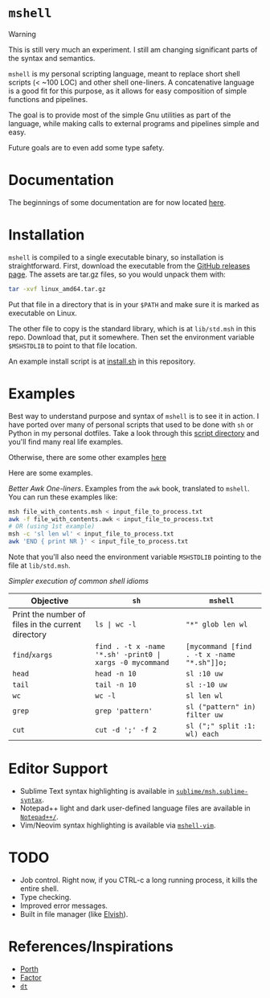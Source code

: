 # `mshell`

> [!WARNING]
> This is still very much an experiment.
> I still am changing significant parts of the syntax and semantics.

`mshell` is my personal scripting language, meant to replace short shell scripts (< ~100 LOC) and other shell one-liners.
A concatenative language is a good fit for this purpose, as it allows for easy composition of simple functions and pipelines.

The goal is to provide most of the simple Gnu utilities as part of the language,
while making calls to external programs and pipelines simple and easy.

Future goals are to even add some type safety.

# Documentation

The beginnings of some documentation are for now located [here](https://mitchellt.com/msh/basics.html).

# Installation

`mshell` is compiled to a single executable binary, so installation is straightforward.
First, download the executable from the [GitHub releases page](https://github.com/mitchpaulus/mshell/releases/latest).
The assets are tar.gz files, so you would unpack them with:

```sh
tar -xvf linux_amd64.tar.gz
```

Put that file in a directory that is in your `$PATH` and make sure it is marked as executable on Linux.

The other file to copy is the standard library, which is at `lib/std.msh` in this repo.
Download that, put it somewhere. Then set the environment variable `$MSHSTDLIB` to point to that file location.

An example install script is at [install.sh](https://github.com/mitchpaulus/mshell/blob/main/install.sh) in this repository.

# Examples

Best way to understand purpose and syntax of `mshell` is to see it in action.
I have ported over many of personal scripts that used to be done with `sh` or Python in my personal dotfiles.
Take a look through this [script directory](https://github.com/mitchpaulus/dotfiles/tree/master/scripts) and you'll find many real life examples.

Otherwise, there are some other examples [here](https://mitchellt.com/msh/examples.html)

Here are some examples.

*Better Awk One-liners*. Examples from the `awk` book, translated to `mshell`. You can run these examples like:

```sh
msh file_with_contents.msh < input_file_to_process.txt
awk -f file_with_contents.awk < input_file_to_process.txt
# OR (using 1st example)
msh -c 'sl len wl' < input_file_to_process.txt
awk 'END { print NR }' < input_file_to_process.txt
```

Note that you'll also need the environment variable `MSHSTDLIB` pointing to the file at `lib/std.msh`.


*Simpler execution of common shell idioms*

| Objective | `sh` | `mshell` |
|-----------|-----|----------|
| Print the number of files in the current directory | `ls \| wc -l`                                                | `"*" glob len wl` |
| `find`/`xargs`                                     |  `find . -t x -name '*.sh' -print0 \|  xargs -0 mycommand`   | `[mycommand [find . -t x -name "*.sh"]]o;` |
| `head` | `head -n 10` | `sl :10 uw` |
| `tail` | `tail -n 10` | `sl :-10 uw` |
| `wc` | `wc -l` | `sl len wl` |
| `grep` | `grep 'pattern'` | `sl ("pattern" in) filter uw` |
| `cut` | `cut -d ';' -f 2` | `sl (";" split :1: wl) each` |

# Editor Support

- Sublime Text syntax highlighting is available in [`sublime/msh.sublime-syntax`](https://github.com/mitchpaulus/mshell/tree/main/sublime/msh.sublime-syntax).
- Notepad++ light and dark user-defined language files are available in [`Notepad++/`](https://github.com/mitchpaulus/mshell/tree/main/Notepad++).
- Vim/Neovim syntax highlighting is available via [`mshell-vim`](https://github.com/mitchpaulus/mshell-vim).


# TODO

- Job control. Right now, if you CTRL-c a long running process, it kills the entire shell.
- Type checking.
- Improved error messages.
- Built in file manager (like [Elvish](https://elv.sh/)).

# References/Inspirations

- [Porth](https://gitlab.com/tsoding/porth)
- [Factor](https://factorcode.org/)
- [`dt`](https://dt.plumbing/)
